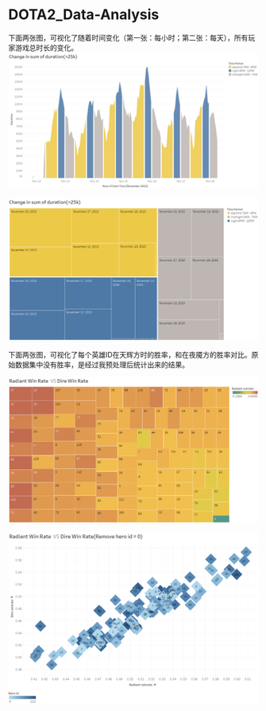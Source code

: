 # DOTA2_Data-Analysis

下面两张图，可视化了随着时间变化（第一张：每小时；第二张：每天），所有玩家游戏总时长的变化。
![123](https://github.com/zbmsnj1/DOTA2_Data-Analysis/blob/main/Fig/tb1.png)


![image](https://github.com/zbmsnj1/DOTA2_Data-Analysis/blob/main/Fig/tb3.png)





下面两张图，可视化了每个英雄ID在天辉方时的胜率，和在夜魇方的胜率对比。原始数据集中没有胜率，是经过我预处理后统计出来的结果。

![image](https://github.com/zbmsnj1/DOTA2_Data-Analysis/blob/main/Fig/tb2.png)

![image](https://github.com/zbmsnj1/DOTA2_Data-Analysis/blob/main/Fig/tb4.png)

